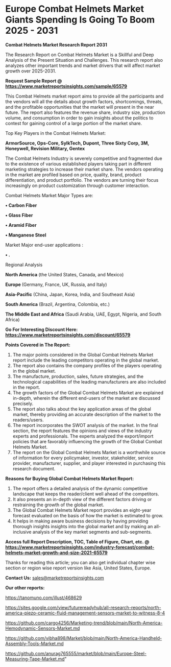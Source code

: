 # Europe Combat Helmets Market Giants Spending Is Going To Boom 2025 - 2031

<strong>Combat Helmets Market Research Report 2031</strong>

The Research Report on Combat Helmets Market is a Skillful and Deep Analysis of the Present Situation and Challenges. This research report also analyzes other important trends and market drivers that will affect market growth over 2025-2031.

<strong>Request Sample Report @ <a href=https://www.marketreportsinsights.com/sample/65579>https://www.marketreportsinsights.com/sample/65579</a></strong>

This Combat Helmets market report aims to provide all the participants and the vendors will all the details about growth factors, shortcomings, threats, and the profitable opportunities that the market will present in the near future. The report also features the revenue share, industry size, production volume, and consumption in order to gain insights about the politics to contest for gaining control of a large portion of the market share.

Top Key Players in the Combat Helmets Market:

<strong>ArmorSource, Ops-Core, SylkTech, Dupont, Three Sixty Corp, 3M, Honeywell, Revision Military, Gentex</strong>

The Combat Helmets Industry is severely competitive and fragmented due to the existence of various established players taking part in different marketing strategies to increase their market share. The vendors operating in the market are profiled based on price, quality, brand, product differentiation, and product portfolio. The vendors are turning their focus increasingly on product customization through customer interaction.

Combat Helmets Market Major Types are:

<strong>• Carbon Fiber

• Glass Fiber

• Aramid Fiber

• Manganese Steel</strong>

Market Major end-user applications :

<strong>• .</strong>

Regional Analysis

</u><strong><b>North America</b></strong> (the United States, Canada, and Mexico)

<strong><b>Europe </b></strong>(Germany, France, UK, Russia, and Italy)

<strong><b>Asia-Pacific</b></strong> (China, Japan, Korea, India, and Southeast Asia)

<strong><b>South America</b></strong> (Brazil, Argentina, Colombia, etc.)

<strong><b>The Middle East and Africa</b></strong> (Saudi Arabia, UAE, Egypt, Nigeria, and South Africa)

<strong>Go For Interesting Discount Here: <a href=https://www.marketreportsinsights.com/discount/65579>https://www.marketreportsinsights.com/discount/65579</a></strong>

<strong>Points Covered in The Report:</strong>
<ol>
  <li>The major points considered in the Global Combat Helmets Market report include the leading competitors operating in the global market.</li>
  <li>The report also contains the company profiles of the players operating in the global market.</li>
  <li>The manufacture, production, sales, future strategies, and the technological capabilities of the leading manufacturers are also included in the report.</li>
  <li>The growth factors of the Global Combat Helmets Market are explained in-depth, wherein the different end-users of the market are discussed precisely.</li>
  <li>The report also talks about the key application areas of the global market, thereby providing an accurate description of the market to the readers/users.</li>
  <li>The report incorporates the SWOT analysis of the market. In the final section, the report features the opinions and views of the industry experts and professionals. The experts analyzed the export/import policies that are favorably influencing the growth of the Global Combat Helmets Market.</li>
  <li>The report on the Global Combat Helmets Market is a worthwhile source of information for every policymaker, investor, stakeholder, service provider, manufacturer, supplier, and player interested in purchasing this research document.</li>
</ol>
<strong>Reasons for Buying Global Combat Helmets Market Report:</strong>

<ol>
  <li>The report offers a detailed analysis of the dynamic competitive landscape that keeps the reader/client well ahead of the competitors.</li>
  <li>It also presents an in-depth view of the different factors driving or restraining the growth of the global market.</li>
  <li>The Global Combat Helmets Market report provides an eight-year forecast evaluated on the basis of how the market is estimated to grow.</li>
  <li>It helps in making aware business decisions by having providing thorough insights insights into the global market and by making an all-inclusive analysis of the key market segments and sub-segments.</li>
</ol>
<strong>Access full Report Description, TOC, Table of Figure, Chart, etc. @ <a href=https://www.marketreportsinsights.com/industry-forecast/combat-helmets-market-growth-and-size-2021-65579>https://www.marketreportsinsights.com/industry-forecast/combat-helmets-market-growth-and-size-2021-65579</a></strong>


Thanks for reading this article; you can also get individual chapter wise section or region wise report version like Asia, United States, Europe.

<strong>Contact Us:</strong>
sales@marketreportsinsights.com

<strong>Our other reports:</strong>

<a href=https://tanomuno.com/illust/468629>https://tanomuno.com/illust/468629</a>

<a href=https://sites.google.com/view/futurereadyhub/all-research-reports/north-america-piezo-ceramic-fluid-management-sensors-market-to-witness-8-4>https://sites.google.com/view/futurereadyhub/all-research-reports/north-america-piezo-ceramic-fluid-management-sensors-market-to-witness-8-4</a>

<a href=https://github.com/cargo4256/Marketing-trend/blob/main/North-America-Hemodynamic-Sensors-Market.md>https://github.com/cargo4256/Marketing-trend/blob/main/North-America-Hemodynamic-Sensors-Market.md</a>

<a href=https://github.com/vibha898/Market/blob/main/North-America-Handheld-Assembly-Tools-Market.md>https://github.com/vibha898/Market/blob/main/North-America-Handheld-Assembly-Tools-Market.md</a>

<a href=https://github.com/anurag765555/market/blob/main/Europe-Steel-Measuring-Tape-Market.md>https://github.com/anurag765555/market/blob/main/Europe-Steel-Measuring-Tape-Market.md</a>"

